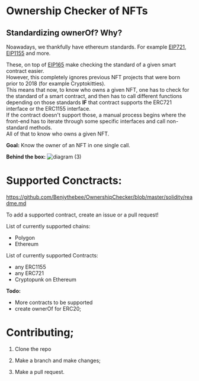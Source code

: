 # Ownership Checker of NFTs
## Standardizing ownerOf? Why?

<p>Noawadays, we thankfully have ethereum standards. For example <a href="https://eips.ethereum.org/EIPS/eip-721">EIP721</a>, <a href="https://eips.ethereum.org/EIPS/eip-1155">EIP1155</a> and more.</p>
<p>These, on top of <a href="https://eips.ethereum.org/EIPS/eip-165">EIP165</a> make checking the standard of a given smart contract easier.
<br /> However, this completely ignores previous NFT projects that were born prior to 2018 (for example Cryptokitties).<br/>
    This means that now, to know who owns a given NFT, one has to check for the standard of a smart contract, and then has to call different functions depending on those standards <b>IF</b> that contract supports the ERC721 interface or the ERC1155 interface.<br />
    If the contract doesn't support those, a manual process begins where the front-end has to iterate through some specific interfaces and call non-standard methods.<br/>
    All of that to know who owns a given NFT.
</p>

<strong>Goal:</strong> Know the owner of an NFT in one single call.

<b>Behind the box:</b>
![diagram (3)](https://user-images.githubusercontent.com/38708022/169896291-fc63b6bf-a7e4-4850-bfd4-6db101f552c3.png)

# Supported Conctracts:
https://github.com/Benjythebee/OwnershipChecker/blob/master/solidity/readme.md

To add a supported contract, create an issue or a pull request!


List of currently supported chains:
<ul>
    <li>Polygon</li>
    <li>Ethereum</li>
</ul>
List of currently supported Contracts:
<ul>
    <li>any ERC1155</li>
    <li>any ERC721</li>
    <li>Cryptopunk on Ethereum</li>
</ul>

<b>Todo:</b>
<ul>
    <li>More contracts to be supported</li>
    <li>create ownerOf for ERC20;</li>
</ul>


# Contributing;

1. Clone the repo

2. Make a branch and make changes;

3. Make a pull request.
